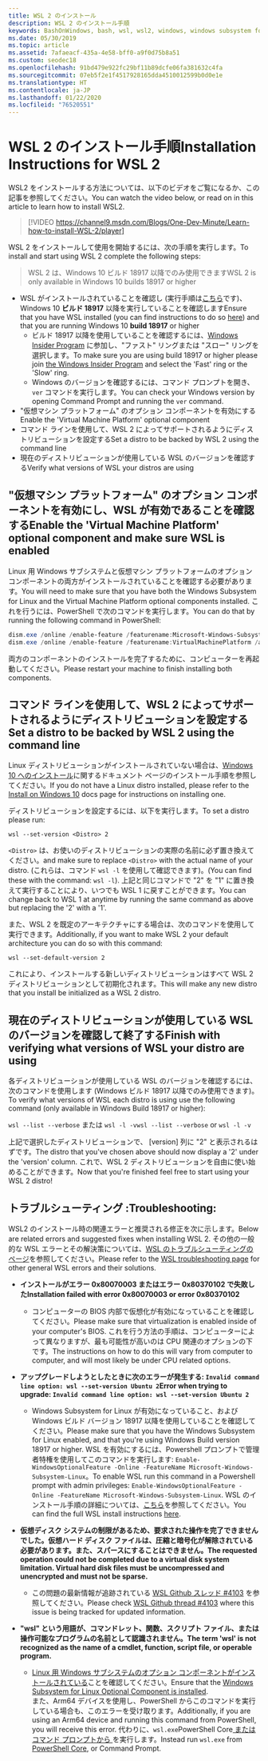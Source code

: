 ```yaml
---
title: WSL 2 のインストール
description: WSL 2 のインストール手順
keywords: BashOnWindows, bash, wsl, wsl2, windows, windows subsystem for linux, windowssubsystem, ubuntu, debian, suse, windows 10, インストール
ms.date: 05/30/2019
ms.topic: article
ms.assetid: 7afaeacf-435a-4e58-bff0-a9f0d75b8a51
ms.custom: seodec18
ms.openlocfilehash: 91bd479e922fc29bf11b89dcfe06fa381632c4fa
ms.sourcegitcommit: 07eb5f2e1f4517928165dda4510012599b0d0e1e
ms.translationtype: HT
ms.contentlocale: ja-JP
ms.lasthandoff: 01/22/2020
ms.locfileid: "76520551"
---
```

# <a name="installation-instructions-for-wsl-2"></a><span data-ttu-id="0cfc4-104">WSL 2 のインストール手順</span><span class="sxs-lookup"><span data-stu-id="0cfc4-104">Installation Instructions for WSL 2</span></span>

<span data-ttu-id="0cfc4-105">WSL2 をインストールする方法については、以下のビデオをご覧になるか、この記事を参照してください。</span><span class="sxs-lookup"><span data-stu-id="0cfc4-105">You can watch the video below, or read on in this article to learn how to install WSL2.</span></span> 

> [!VIDEO https://channel9.msdn.com/Blogs/One-Dev-Minute/Learn-how-to-install-WSL-2/player]

<span data-ttu-id="0cfc4-106">WSL 2 をインストールして使用を開始するには、次の手順を実行します。</span><span class="sxs-lookup"><span data-stu-id="0cfc4-106">To install and start using WSL 2 complete the following steps:</span></span>

> <span data-ttu-id="0cfc4-107">WSL 2 は、Windows 10 ビルド 18917 以降でのみ使用できます</span><span class="sxs-lookup"><span data-stu-id="0cfc4-107">WSL 2 is only available in Windows 10 builds 18917 or higher</span></span>

- <span data-ttu-id="0cfc4-108">WSL がインストールされていることを確認し (実行手順は[こちら](./install-win10.md)です)、Windows 10 **ビルド 18917** 以降を実行していることを確認します</span><span class="sxs-lookup"><span data-stu-id="0cfc4-108">Ensure that you have WSL installed (you can find instructions to do so [here](./install-win10.md)) and that you are running Windows 10 **build 18917** or higher</span></span>
   - <span data-ttu-id="0cfc4-109">ビルド 18917 以降を使用していることを確認するには、[Windows Insider Program](https://insider.windows.com/en-us/) に参加し、"ファスト" リングまたは "スロー" リングを選択します。</span><span class="sxs-lookup"><span data-stu-id="0cfc4-109">To make sure you are using build 18917 or higher please join [the Windows Insider Program](https://insider.windows.com/en-us/) and select the 'Fast' ring or the 'Slow' ring.</span></span> 
   - <span data-ttu-id="0cfc4-110">Windows のバージョンを確認するには、コマンド プロンプトを開き、`ver` コマンドを実行します。</span><span class="sxs-lookup"><span data-stu-id="0cfc4-110">You can check your Windows version by opening Command Prompt and running the `ver` command.</span></span>
- <span data-ttu-id="0cfc4-111">"仮想マシン プラットフォーム" のオプション コンポーネントを有効にする</span><span class="sxs-lookup"><span data-stu-id="0cfc4-111">Enable the 'Virtual Machine Platform' optional component</span></span>
- <span data-ttu-id="0cfc4-112">コマンド ラインを使用して、WSL 2 によってサポートされるようにディストリビューションを設定する</span><span class="sxs-lookup"><span data-stu-id="0cfc4-112">Set a distro to be backed by WSL 2 using the command line</span></span>
- <span data-ttu-id="0cfc4-113">現在のディストリビューションが使用している WSL のバージョンを確認する</span><span class="sxs-lookup"><span data-stu-id="0cfc4-113">Verify what versions of WSL your distros are using</span></span>

## <a name="enable-the-virtual-machine-platform-optional-component-and-make-sure-wsl-is-enabled"></a><span data-ttu-id="0cfc4-114">"仮想マシン プラットフォーム" のオプション コンポーネントを有効にし、WSL が有効であることを確認する</span><span class="sxs-lookup"><span data-stu-id="0cfc4-114">Enable the 'Virtual Machine Platform' optional component and make sure WSL is enabled</span></span>

<span data-ttu-id="0cfc4-115">Linux 用 Windows サブシステムと仮想マシン プラットフォームのオプション コンポーネントの両方がインストールされていることを確認する必要があります。</span><span class="sxs-lookup"><span data-stu-id="0cfc4-115">You will need to make sure that you have both the Windows Subsystem for Linux and the Virtual Machine Platform optional components installed.</span></span> <span data-ttu-id="0cfc4-116">これを行うには、PowerShell で次のコマンドを実行します。</span><span class="sxs-lookup"><span data-stu-id="0cfc4-116">You can do that by running the following command in PowerShell:</span></span> 

```powershell
dism.exe /online /enable-feature /featurename:Microsoft-Windows-Subsystem-Linux /all /norestart
dism.exe /online /enable-feature /featurename:VirtualMachinePlatform /all /norestart
```

<span data-ttu-id="0cfc4-117">両方のコンポーネントのインストールを完了するために、コンピューターを再起動してください。</span><span class="sxs-lookup"><span data-stu-id="0cfc4-117">Please restart your machine to finish installing both components.</span></span>


## <a name="set-a-distro-to-be-backed-by-wsl-2-using-the-command-line"></a><span data-ttu-id="0cfc4-118">コマンド ラインを使用して、WSL 2 によってサポートされるようにディストリビューションを設定する</span><span class="sxs-lookup"><span data-stu-id="0cfc4-118">Set a distro to be backed by WSL 2 using the command line</span></span>

<span data-ttu-id="0cfc4-119">Linux ディストリビューションがインストールされていない場合は、[Windows 10 へのインストール](./install-win10.md#install-your-linux-distribution-of-choice)に関するドキュメント ページのインストール手順を参照してください。</span><span class="sxs-lookup"><span data-stu-id="0cfc4-119">If you do not have a Linux distro installed, please refer to the [Install on Windows 10](./install-win10.md#install-your-linux-distribution-of-choice) docs page for instructions on installing one.</span></span> 

<span data-ttu-id="0cfc4-120">ディストリビューションを設定するには、以下を実行します。</span><span class="sxs-lookup"><span data-stu-id="0cfc4-120">To set a distro please run:</span></span> 

```
wsl --set-version <Distro> 2
```

<span data-ttu-id="0cfc4-121">`<Distro>` は、お使いのディストリビューションの実際の名前に必ず置き換えてください。</span><span class="sxs-lookup"><span data-stu-id="0cfc4-121">and make sure to replace `<Distro>` with the actual name of your distro.</span></span> <span data-ttu-id="0cfc4-122">(これらは、コマンド `wsl -l` を使用して確認できます)。</span><span class="sxs-lookup"><span data-stu-id="0cfc4-122">(You can find these with the command: `wsl -l`).</span></span> <span data-ttu-id="0cfc4-123">上記と同じコマンドで "2" を "1" に置き換えて実行することにより、いつでも WSL 1 に戻すことができます。</span><span class="sxs-lookup"><span data-stu-id="0cfc4-123">You can change back to WSL 1 at anytime by running the same command as above but replacing the '2' with a '1'.</span></span>

<span data-ttu-id="0cfc4-124">また、WSL 2 を既定のアーキテクチャにする場合は、次のコマンドを使用して実行できます。</span><span class="sxs-lookup"><span data-stu-id="0cfc4-124">Additionally, if you want to make WSL 2 your default architecture you can do so with this command:</span></span>

```
wsl --set-default-version 2
```

<span data-ttu-id="0cfc4-125">これにより、インストールする新しいディストリビューションはすべて WSL 2 ディストリビューションとして初期化されます。</span><span class="sxs-lookup"><span data-stu-id="0cfc4-125">This will make any new distro that you install be initialized as a WSL 2 distro.</span></span>

## <a name="finish-with-verifying-what-versions-of-wsl-your-distro-are-using"></a><span data-ttu-id="0cfc4-126">現在のディストリビューションが使用している WSL のバージョンを確認して終了する</span><span class="sxs-lookup"><span data-stu-id="0cfc4-126">Finish with verifying what versions of WSL your distro are using</span></span>

<span data-ttu-id="0cfc4-127">各ディストリビューションが使用している WSL のバージョンを確認するには、次のコマンドを使用します (Windows ビルド 18917 以降でのみ使用できます)。</span><span class="sxs-lookup"><span data-stu-id="0cfc4-127">To verify what versions of WSL each distro is using use the following command (only available in Windows Build 18917 or higher):</span></span>

<span data-ttu-id="0cfc4-128">`wsl --list --verbose` または `wsl -l -v`</span><span class="sxs-lookup"><span data-stu-id="0cfc4-128">`wsl --list --verbose` or `wsl -l -v`</span></span>

<span data-ttu-id="0cfc4-129">上記で選択したディストリビューションで、 [version] 列に "2" と表示されるはずです。</span><span class="sxs-lookup"><span data-stu-id="0cfc4-129">The distro that you've chosen above should now display a '2' under the 'version' column.</span></span> <span data-ttu-id="0cfc4-130">これで、WSL 2 ディストリビューションを自由に使い始めることができます。</span><span class="sxs-lookup"><span data-stu-id="0cfc4-130">Now that you're finished feel free to start using your WSL 2 distro!</span></span> 

## <a name="troubleshooting"></a><span data-ttu-id="0cfc4-131">トラブルシューティング :</span><span class="sxs-lookup"><span data-stu-id="0cfc4-131">Troubleshooting:</span></span> 

<span data-ttu-id="0cfc4-132">WSL2 のインストール時の関連エラーと推奨される修正を次に示します。</span><span class="sxs-lookup"><span data-stu-id="0cfc4-132">Below are related errors and suggested fixes when installing WSL 2.</span></span> <span data-ttu-id="0cfc4-133">その他の一般的な WSL エラーとその解決策については、[WSL のトラブルシューティングのページ](troubleshooting.md)を参照してください。</span><span class="sxs-lookup"><span data-stu-id="0cfc4-133">Please refer to the [WSL troubleshooting page](troubleshooting.md) for other general WSL errors and their solutions.</span></span>

* <span data-ttu-id="0cfc4-134">**インストールがエラー 0x80070003 またはエラー 0x80370102 で失敗した**</span><span class="sxs-lookup"><span data-stu-id="0cfc4-134">**Installation failed with error 0x80070003 or error 0x80370102**</span></span>
    * <span data-ttu-id="0cfc4-135">コンピューターの BIOS 内部で仮想化が有効になっていることを確認してください。</span><span class="sxs-lookup"><span data-stu-id="0cfc4-135">Please make sure that virtualization is enabled inside of your computer's BIOS.</span></span> <span data-ttu-id="0cfc4-136">これを行う方法の手順は、コンピューターによって異なりますが、最も可能性が高いのは CPU 関連のオプションの下です。</span><span class="sxs-lookup"><span data-stu-id="0cfc4-136">The instructions on how to do this will vary from computer to computer, and will most likely be under CPU related options.</span></span>
   
* <span data-ttu-id="0cfc4-137">**アップグレードしようとしたときに次のエラーが発生する: `Invalid command line option: wsl --set-version Ubuntu 2`**</span><span class="sxs-lookup"><span data-stu-id="0cfc4-137">**Error when trying to upgrade: `Invalid command line option: wsl --set-version Ubuntu 2`**</span></span>
    * <span data-ttu-id="0cfc4-138">Windows Subsystem for Linux が有効になっていること、および Windows ビルド バージョン 18917 以降を使用していることを確認してください。</span><span class="sxs-lookup"><span data-stu-id="0cfc4-138">Please make sure that you have the Windows Subsystem for Linux enabled, and that you're using Windows Build version 18917 or higher.</span></span> <span data-ttu-id="0cfc4-139">WSL を有効にするには、Powershell プロンプトで管理者特権を使用してこのコマンドを実行します: `Enable-WindowsOptionalFeature -Online -FeatureName Microsoft-Windows-Subsystem-Linux`。</span><span class="sxs-lookup"><span data-stu-id="0cfc4-139">To enable WSL run this command in a Powershell prompt with admin privileges: `Enable-WindowsOptionalFeature -Online -FeatureName Microsoft-Windows-Subsystem-Linux`.</span></span> <span data-ttu-id="0cfc4-140">WSL のインストール手順の詳細については、[こちら](./install-win10.md)を参照してください。</span><span class="sxs-lookup"><span data-stu-id="0cfc4-140">You can find the full WSL install instructions [here](./install-win10.md).</span></span>

* <span data-ttu-id="0cfc4-141">**仮想ディスク システムの制限があるため、要求された操作を完了できませんでした。仮想ハード ディスク ファイルは、圧縮と暗号化が解除されている必要があります。また、スパースにすることはできません。**</span><span class="sxs-lookup"><span data-stu-id="0cfc4-141">**The requested operation could not be completed due to a virtual disk system limitation. Virtual hard disk files must be uncompressed and unencrypted and must not be sparse.**</span></span>
    * <span data-ttu-id="0cfc4-142">この問題の最新情報が追跡されている [WSL Github スレッド #4103](https://github.com/microsoft/WSL/issues/4103) を参照してください。</span><span class="sxs-lookup"><span data-stu-id="0cfc4-142">Please check [WSL Github thread #4103](https://github.com/microsoft/WSL/issues/4103) where this issue is being tracked for updated information.</span></span>

* <span data-ttu-id="0cfc4-143">**"wsl" という用語が、コマンドレット、関数、スクリプト ファイル、または操作可能なプログラムの名前として認識されません。**</span><span class="sxs-lookup"><span data-stu-id="0cfc4-143">**The term 'wsl' is not recognized as the name of a cmdlet, function, script file, or operable program.**</span></span> 
    * <span data-ttu-id="0cfc4-144">[Linux 用 Windows サブシステムのオプション コンポーネントがインストールされている](./wsl2-install.md#enable-the-virtual-machine-platform-optional-component-and-make-sure-wsl-is-enabled)ことを確認してください。</span><span class="sxs-lookup"><span data-stu-id="0cfc4-144">Ensure that the [Windows Subsystem for Linux Optional Component is installed](./wsl2-install.md#enable-the-virtual-machine-platform-optional-component-and-make-sure-wsl-is-enabled).</span></span><br> <span data-ttu-id="0cfc4-145">また、Arm64 デバイスを使用し、PowerShell からこのコマンドを実行している場合も、このエラーを受け取ります。</span><span class="sxs-lookup"><span data-stu-id="0cfc4-145">Additionally, if you are using an Arm64 device and running this command from PowerShell, you will receive this error.</span></span> <span data-ttu-id="0cfc4-146">代わりに、`wsl.exe`PowerShell Core[ またはコマンド プロンプトから ](https://docs.microsoft.com/en-us/powershell/scripting/install/installing-powershell-core-on-windows?view=powershell-6) を実行します。</span><span class="sxs-lookup"><span data-stu-id="0cfc4-146">Instead run `wsl.exe` from [PowerShell Core](https://docs.microsoft.com/en-us/powershell/scripting/install/installing-powershell-core-on-windows?view=powershell-6), or Command Prompt.</span></span> 
